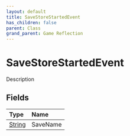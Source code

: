 ```yaml
---
layout: default
title: SaveStoreStartedEvent
has_children: false
parent: Class
grand_parent: Game Reflection
---
```

# SaveStoreStartedEvent
Description 

## Fields
| Type | Name |
|:-------------|:--------------|
| [String](/game-reflection/components/string.md) | SaveName |
